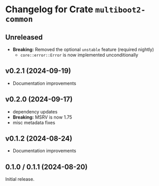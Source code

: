 # Changelog for Crate `multiboot2-common`

## Unreleased

- **Breaking:** Removed the optional `unstable` feature (required nightly)
    - `core::error::Error` is now implemented unconditionally

## v0.2.1 (2024-09-19)

- Documentation improvements

## v0.2.0 (2024-09-17)

- dependency updates
- **Breaking:** MSRV is now 1.75
- misc metadata fixes

## v0.1.2 (2024-08-24)

- Documentation improvements

## 0.1.0 / 0.1.1 (2024-08-20)

Initial release.

